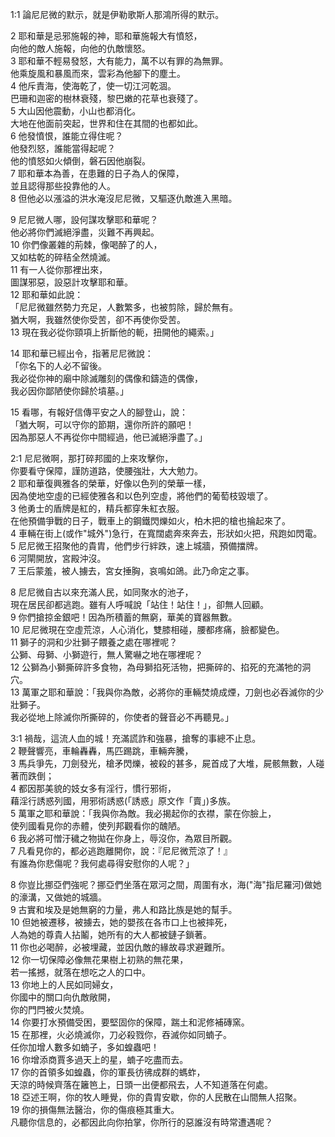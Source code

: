 1:1 論尼尼微的默示，就是伊勒歌斯人那鴻所得的默示。

2 耶和華是忌邪施報的神，耶和華施報大有憤怒，  
向他的敵人施報，向他的仇敵懷怒。  
3 耶和華不輕易發怒，大有能力，萬不以有罪的為無罪。  
他乘旋風和暴風而來，雲彩為他腳下的塵土。  
4 他斥責海，使海乾了，使一切江河乾涸。  
巴珊和迦密的樹林衰殘，黎巴嫩的花草也衰殘了。  
5 大山因他震動，小山也都消化。  
大地在他面前突起，世界和住在其間的也都如此。  
6 他發憤恨，誰能立得住呢？  
他發烈怒，誰能當得起呢？  
他的憤怒如火傾倒，磐石因他崩裂。  
7 耶和華本為善，在患難的日子為人的保障，  
並且認得那些投靠他的人。  
8 但他必以漲溢的洪水淹沒尼尼微，又驅逐仇敵進入黑暗。

9 尼尼微人哪，設何謀攻擊耶和華呢？  
他必將你們滅絕淨盡，災難不再興起。  
10 你們像叢雜的荊棘，像喝醉了的人，  
又如枯乾的碎秸全然燒滅。  
11 有一人從你那裡出來，  
圖謀邪惡，設惡計攻擊耶和華。  
12 耶和華如此說：  
「尼尼微雖然勢力充足，人數繁多，也被剪除，歸於無有。  
猶大啊，我雖然使你受苦，卻不再使你受苦。  
13 現在我必從你頸項上折斷他的軛，扭開他的繩索。」

14 耶和華已經出令，指著尼尼微說：  
「你名下的人必不留後。  
我必從你神的廟中除滅雕刻的偶像和鑄造的偶像，  
我必因你鄙陋使你歸於墳墓。」

15 看哪，有報好信傳平安之人的腳登山，說：  
「猶大啊，可以守你的節期，還你所許的願吧！  
因為那惡人不再從你中間經過，他已滅絕淨盡了。」

2:1 尼尼微啊，那打碎邦國的上來攻擊你，  
你要看守保障，謹防道路，使腰強壯，大大勉力。  
2 耶和華復興雅各的榮華，好像以色列的榮華一樣，  
因為使地空虛的已經使雅各和以色列空虛，將他們的葡萄枝毀壞了。  
3 他勇士的盾牌是紅的，精兵都穿朱紅衣服。  
在他預備爭戰的日子，戰車上的鋼鐵閃爍如火，柏木把的槍也掄起來了。  
4 車輛在街上(或作"城外")急行，在寬闊處奔來奔去，形狀如火把，飛跑如閃電。  
5 尼尼微王招聚他的貴胄，他們步行絆跌，速上城牆，預備擋牌。  
6 河閘開放，宮殿沖沒。  
7 王后蒙羞，被人擄去，宮女捶胸，哀鳴如鴿。此乃命定之事。

8 尼尼微自古以來充滿人民，如同聚水的池子，  
現在居民卻都逃跑。雖有人呼喊說「站住！站住！」，卻無人回顧。  
9 你們搶掠金銀吧！因為所積蓄的無窮，華美的寶器無數。  
10 尼尼微現在空虛荒涼，人心消化，雙膝相碰，腰都疼痛，臉都變色。  
11 獅子的洞和少壯獅子餵養之處在哪裡呢？  
公獅、母獅、小獅遊行，無人驚嚇之地在哪裡呢？  
12 公獅為小獅撕碎許多食物，為母獅掐死活物，把撕碎的、掐死的充滿牠的洞穴。  
13 萬軍之耶和華說：「我與你為敵，必將你的車輛焚燒成煙，刀劍也必吞滅你的少壯獅子。  
我必從地上除滅你所撕碎的，你使者的聲音必不再聽見。」

3:1 禍哉，這流人血的城！充滿謊詐和強暴，搶奪的事總不止息。  
2 鞭聲響亮，車輪轟轟，馬匹踢跳，車輛奔騰，  
3 馬兵爭先，刀劍發光，槍矛閃爍，被殺的甚多，屍首成了大堆，屍骸無數，人碰著而跌倒；  
4 都因那美貌的妓女多有淫行，慣行邪術，  
藉淫行誘惑列國，用邪術誘惑(「誘惑」原文作「賣」)多族。  
5 萬軍之耶和華說：「我與你為敵。我必揭起你的衣襟，蒙在你臉上，  
使列國看見你的赤體，使列邦觀看你的醜陋。  
6 我必將可憎汙穢之物拋在你身上，辱沒你，為眾目所觀。  
7 凡看見你的，都必逃跑離開你，說：『尼尼微荒涼了！』  
有誰為你悲傷呢？我何處尋得安慰你的人呢？」

8 你豈比挪亞們強呢？挪亞們坐落在眾河之間，周圍有水，海("海"指尼羅河)做她的濠溝，又做她的城牆。  
9 古實和埃及是她無窮的力量，弗人和路比族是她的幫手。  
10 但她被遷移，被擄去，她的嬰孩在各市口上也被摔死，  
人為她的尊貴人拈鬮，她所有的大人都被鏈子鎖著。  
11 你也必喝醉，必被埋藏，並因仇敵的緣故尋求避難所。  
12 你一切保障必像無花果樹上初熟的無花果，  
若一搖撼，就落在想吃之人的口中。  
13 你地上的人民如同婦女，  
你國中的關口向仇敵敞開，  
你的門閂被火焚燒。  
14 你要打水預備受困，要堅固你的保障，踹土和泥修補磚窯。  
15 在那裡，火必燒滅你，刀必殺戮你，吞滅你如同蝻子。  
任你加增人數多如蝻子，多如蝗蟲吧！  
16 你增添商賈多過天上的星，蝻子吃盡而去。  
17 你的首領多如蝗蟲，你的軍長彷彿成群的螞蚱，  
天涼的時候齊落在籬笆上，日頭一出便都飛去，人不知道落在何處。  
18 亞述王啊，你的牧人睡覺，你的貴胄安歇，你的人民散在山間無人招聚。  
19 你的損傷無法醫治，你的傷痕極其重大。  
凡聽你信息的，必都因此向你拍掌，你所行的惡誰沒有時常遭遇呢？
